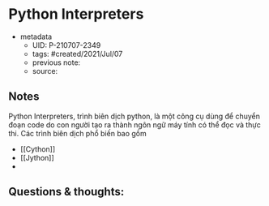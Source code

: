 # Python Interpreters

- metadata
	- UID: P-210707-2349
	- tags: #created/2021/Jul/07
	- previous note: 
	- source: 

## Notes
Python Interpreters, trình biên dịch python, là một công cụ dùng để chuyển đoạn code do con người tạo ra thành ngôn ngữ máy tính có thể đọc và thực thi.
Các trình biên dịch phổ biến bao gồm
- [[Cython]]
- [[Jython]]
- 
## Questions & thoughts:

